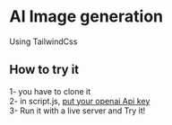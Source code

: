 # AI Image generation 
Using TailwindCss

## How to try it 
1- you have to clone it <br>
2- in script.js, [put your openai Api key]([https://openai.com/blog/openai-api]) <br>
3- Run it with a live server and Try it!
